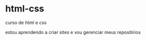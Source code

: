 # html-css
 curso de html e css

 estou aprendendo  a criar sites e vou gerenciar meus repositirios
 